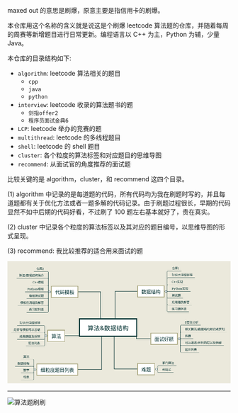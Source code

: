 maxed out 的意思是刷爆，原意主要是指信用卡的刷爆。

本仓库用这个名称的含义就是说这是个刷爆 leetcode 算法题的仓库，并随着每周的周赛等新增题目进行日常更新。编程语言以 C++ 为主，Python 为辅，少量 Java。

本仓库的目录结构如下:

- `algorithm`: leetcode 算法相关的题目
    - `cpp`
    - `java`
    - `python`
- `interview`: leetcode 收录的算法题书的题
    - `剑指offer2` 
    - `程序员面试金典6`
- `LCP`: leetcode 举办的竞赛的题
- `multithread`: leetcode 的多线程题目
- `shell`: leetcode 的 shell 题目
- `cluster`: 各个粒度的算法标签和对应题目的思维导图
- `recommend`: 从面试官的角度推荐的面试题

比较关键的是 algorithm，cluster，和 recommend 这四个目录。

(1) algorithm 中记录的是每道题的代码，所有代码均为我在刷题时写的，并且每道题都有关于优化方法或者一题多解的代码记录。由于刷题过程很长，早期的代码显然不如中后期的代码好看，不过刷了 100 题左右基本就好了，贵在真实。

(2) cluster 中记录各个粒度的算法标签以及其对应的题目编号，以思维导图的形式呈现。

(3) recommend: 我比较推荐的适合用来面试的题

![算法与数据结构](https://raw.githubusercontent.com/FennelDumplings/leetcode-maxed_out/master/images/algo_ds.png)

---

![算法题刷刷](https://i.loli.net/2021/07/29/GvVjM2Dt6NkWlof.jpg)
